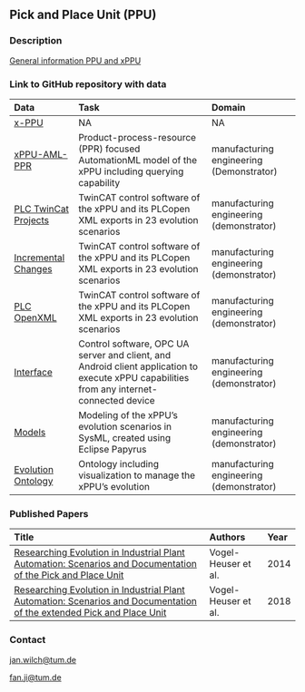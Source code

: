 ## Pick and Place Unit (PPU)

### Description
[General information PPU and xPPU](https://www.mec.ed.tum.de/ais/forschung/demonstratoren/ppu/)

### Link to GitHub repository with data

| Data     | Task       | Domain |
|:-|:-|:-|
| [x-PPU](https://github.com/x-PPU) | NA | NA |
| [xPPU-AML-PPR](https://github.com/x-PPU/xPPU-AML-PPR) | Product-process-resource (PPR) focused AutomationML model of the xPPU including querying capability | manufacturing engineering (Demonstrator) |
| [PLC TwinCat Projects](https://github.com/x-PPU/PLC_TwinCAT_Projects) | TwinCAT control software of the xPPU and its PLCopen XML exports in 23 evolution scenarios | manufacturing engineering (demonstrator) |
| [Incremental Changes](https://github.com/x-PPU/Incremental_Changes) | TwinCAT control software of the xPPU and its PLCopen XML exports in 23 evolution scenarios | manufacturing engineering (demonstrator) |
| [PLC OpenXML](https://github.com/x-PPU/PLCOpenXML) | TwinCAT control software of the xPPU and its PLCopen XML exports in 23 evolution scenarios | manufacturing engineering (demonstrator) |
| [Interface](https://github.com/x-PPU/I4.0_Interface) | Control software, OPC UA server and client, and Android client application to execute xPPU capabilities from any internet-connected device | manufacturing engineering (demonstrator) |
| [Models](https://github.com/x-PPU/Models) | Modeling of the xPPU’s evolution scenarios in SysML, created using Eclipse Papyrus | manufacturing engineering (demonstrator) |
| [Evolution Ontology](https://github.com/x-PPU/Evolution-Ontology) | Ontology including visualization to manage the xPPU’s evolution | manufacturing engineering (demonstrator) |


### Published Papers

| Title    | Authors       | Year |
|:-|:-|:-|
|[Researching Evolution in Industrial Plant Automation: Scenarios and Documentation of the Pick and Place Unit](https://mediatum.ub.tum.de/node?id=1208973) | Vogel-Heuser et al. | 2014 |
|[Researching Evolution in Industrial Plant Automation: Scenarios and Documentation of the extended Pick and Place Unit](https://mediatum.ub.tum.de/node?id=1468863) | Vogel-Heuser et al. | 2018 |

### Contact
jan.wilch@tum.de

fan.ji@tum.de
